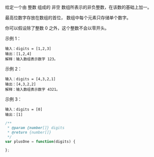 <!--
 * @Author: shengCW
 * @Email: 2367896538@qq.com
 * @Date: 2021-08-06 17:13:35
 * @LastEditors: shengCW
 * @LastEmail: 2367896538@qq.com
 * @LastEditTime: 2021-08-06 17:15:35
 * @Description: file content
-->

给定一个由 整数 组成的 非空 数组所表示的非负整数，在该数的基础上加一。

最高位数字存放在数组的首位， 数组中每个元素只存储单个数字。

你可以假设除了整数 0 之外，这个整数不会以零开头。

示例 1：

```shell
输入：digits = [1,2,3]
输出：[1,2,4]
解释：输入数组表示数字 123。
```

示例 2：

```shell
输入：digits = [4,3,2,1]
输出：[4,3,2,2]
解释：输入数组表示数字 4321。
```

示例 3：

```shell
输入：digits = [0]
输出：[1]
```

```js
/**
 * @param {number[]} digits
 * @return {number[]}
 */
var plusOne = function(digits) {

};
```

